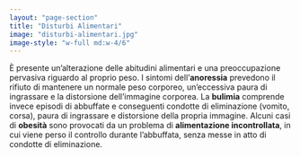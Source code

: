 ```yaml
---
layout: "page-section"
title: "Disturbi Alimentari"
image: "disturbi-alimentari.jpg"
image-style: "w-full md:w-4/6"
---
```


È presente un’alterazione delle abitudini alimentari e una preoccupazione pervasiva riguardo al proprio peso. I sintomi dell’<strong class="font-bold">anoressia</strong> prevedono il rifiuto di mantenere un normale peso corporeo, un’eccessiva paura di ingrassare e la distorsione dell’immagine corporea. La <strong class="font-bold">bulimia</strong> comprende invece episodi di abbuffate e conseguenti condotte di eliminazione (vomito, corsa), paura di ingrassare e distorsione della propria immagine. Alcuni casi di <strong class="font-bold">obesità</strong> sono provocati da un problema di <strong class="font-bold">alimentazione incontrollata</strong>, in cui viene perso il controllo durante l’abbuffata, senza messe in atto di condotte di eliminazione.
